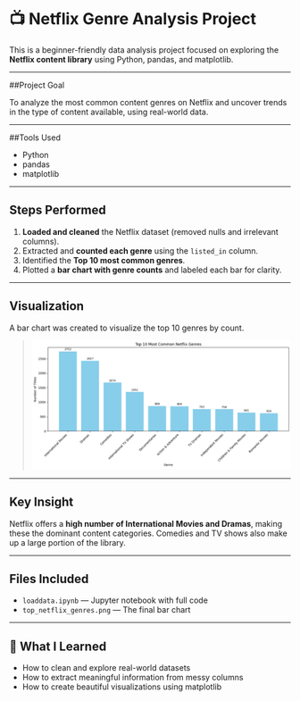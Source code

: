 # 📺 Netflix Genre Analysis Project

This is a beginner-friendly data analysis project focused on exploring the **Netflix content library** using Python, pandas, and matplotlib.

---

##Project Goal

To analyze the most common content genres on Netflix and uncover trends in the type of content available, using real-world data.

---

##Tools Used

- Python
- pandas
- matplotlib

---

## Steps Performed

1. **Loaded and cleaned** the Netflix dataset (removed nulls and irrelevant columns).
2. Extracted and **counted each genre** using the `listed_in` column.
3. Identified the **Top 10 most common genres**.
4. Plotted a **bar chart with genre counts** and labeled each bar for clarity.

---

## Visualization

A bar chart was created to visualize the top 10 genres by count.

> ![Top Netflix Genres](top_netflix_genres.png)

---

## Key Insight

Netflix offers a **high number of International Movies and Dramas**, making these the dominant content categories. Comedies and TV shows also make up a large portion of the library.

---

## Files Included

- `loaddata.ipynb` — Jupyter notebook with full code
- `top_netflix_genres.png` — The final bar chart

---

## 🧠 What I Learned

- How to clean and explore real-world datasets
- How to extract meaningful information from messy columns
- How to create beautiful visualizations using matplotlib
